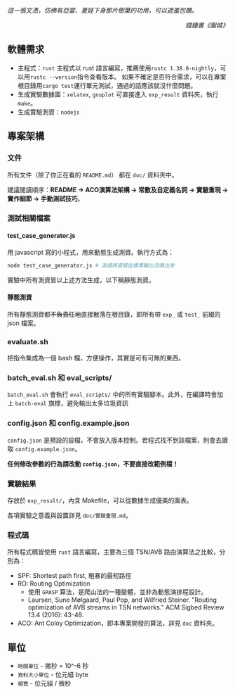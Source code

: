 _這一張文憑，仿佛有亞當、夏娃下身那片樹葉的功用，可以遮羞包醜。_
_<p align="right"> 錢鍾書《圍城》 </p>_

## 軟體需求 ##
- 主程式：`rust`
    主程式以 rust 語言編寫，推薦使用`rustc 1.38.0-nightly`，可以用`rustc --version`指令查看版本。
    如果不確定是否符合需求，可以在專案根目錄用`cargo test`運行單元測試，通過的話應該就沒什麼問題。
- 生成實驗數據圖：`xelatex`, `gnuplot`
    可直接進入 `exp_result` 資料夾，執行 `make`。
- 生成實驗測資：`nodejs`

## 專案架構 ##

### 文件 ###
所有文件（除了你正在看的 `README.md`） 都在 `doc/` 資料夾中。

建議閱讀順序：__README -> ACO演算法架構 -> 常數及自定義名詞 -> 實驗重現 -> 實作細節 -> 手動測試技巧__。

### 測試相關檔案 ###
#### test_case_generator.js ####
用 javascript 寫的小程式，用來動態生成測資。執行方式為：
```sh
node test_case_generator.js # 測資將直接從標準輸出流噴出來
```
實驗中所有測資皆以上述方法生成，以下稱靜態測資。
#### 靜態測資 ####
所有靜態測資都~~不負責任地~~直接散落在根目錄，即所有帶 `exp_` 或 `test_` 前綴的 json 檔案。

### evaluate.sh ###
把指令集成為一個 bash 檔，方便操作，其實是可有可無的東西。

### batch_eval.sh 和 eval_scripts/ ###
`batch_eval.sh` 會執行 `eval_scripts/` 中的所有實驗腳本。此外，在編譯時會加上 `batch-eval` 旗標，避免輸出太多垃圾資訊

### config.json 和 config.example.json ###
`config.json` 是預設的設檔，不會放入版本控制。若程式找不到該檔案，則會去讀取 `config.example.json`。

__任何修改參數的行為請改動 `config.json`，不要直接改範例檔！__

### 實驗結果 ###
存放於 `exp_result/`，內含 Makefile，可以從數據生成優美的圖表。

各項實驗之意義與設置詳見 `doc/實驗重現.md`。

### 程式碼 ###
所有程式碼皆使用 `rust` 語言編寫，主要為三個 TSN/AVB 路由演算法之比較，分別為：

- SPF: Shortest path first, 粗暴的最短路徑
- RO: Routing Optimization
    * 使用 `GRASP` 算法，是爬山法的一種變體，並非為動態演排程設計。
    * Laursen, Sune Mølgaard, Paul Pop, and Wilfried Steiner. "Routing optimization of AVB streams in TSN networks." ACM Sigbed Review 13.4 (2016): 43-48.
- ACO: Ant Coloy Optimization，即本專案開發的算法，詳見 `doc` 資料夾。    

## 單位 ##
- `時間單位` - 微秒 = 10^-6 秒
- `資料大小單位` - 位元組 byte
- `頻寬` - 位元組 / 微秒
